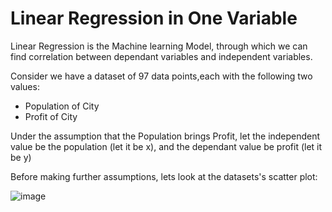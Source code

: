 # Linear Regression in One Variable

Linear Regression is the Machine learning Model, through which we can find correlation between dependant variables and independent variables.

Consider we have a dataset of 97 data points,each with the following two values:
 - Population of City
 - Profit of City

Under the assumption that the Population brings Profit, let the independent value be the population (let it be x), and the dependant value be profit (let it be y)

Before making further assumptions, lets look at the datasets's scatter plot:

![image]("scatter_plot.png")
